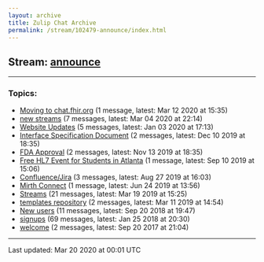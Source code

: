 ```yaml
---
layout: archive
title: Zulip Chat Archive
permalink: /stream/102479-announce/index.html
---
```


## Stream: [announce](https://hl7webmaster.github.io/zulip-hl7-org/stream/102479-announce/index.html)
---

### Topics:

* [Moving to chat.fhir.org](topic/Moving.20to.20chat.2Efhir.2Eorg.html) (1 message, latest: Mar 12 2020 at 15:35)
* [new streams](topic/new.20streams.html) (7 messages, latest: Mar 04 2020 at 22:14)
* [Website Updates](topic/Website.20Updates.html) (5 messages, latest: Jan 03 2020 at 17:13)
* [Interface Specification Document](topic/Interface.20Specification.20Document.html) (2 messages, latest: Dec 10 2019 at 18:35)
* [FDA Approval](topic/FDA.20Approval.html) (2 messages, latest: Nov 13 2019 at 18:35)
* [Free HL7 Event for Students in Atlanta](topic/Free.20HL7.20Event.20for.20Students.20in.20Atlanta.html) (1 message, latest: Sep 10 2019 at 15:06)
* [Confluence/Jira](topic/Confluence.2FJira.html) (3 messages, latest: Aug 27 2019 at 16:03)
* [Mirth Connect](topic/Mirth.20Connect.html) (1 message, latest: Jun 24 2019 at 13:56)
* [Streams](topic/Streams.html) (21 messages, latest: Mar 19 2019 at 15:25)
* [templates repository](topic/templates.20repository.html) (2 messages, latest: Mar 11 2019 at 14:54)
* [New users](topic/New.20users.html) (11 messages, latest: Sep 20 2018 at 19:47)
* [signups](topic/signups.html) (69 messages, latest: Jan 25 2018 at 20:30)
* [welcome](topic/welcome.html) (2 messages, latest: Sep 20 2017 at 21:04)

<hr><p>Last updated: Mar 20 2020 at 00:01 UTC</p>